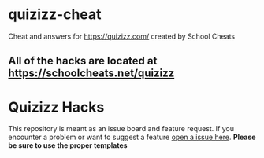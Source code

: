 # quizizz-cheat
Cheat and answers for https://quizizz.com/ created by School Cheats

## **All of the hacks are located at https://schoolcheats.net/quizizz**

# Quizizz Hacks

This repository is meant as an issue board and feature request. If you encounter a problem or want to suggest a feature [open a issue here](https://github.com/schoolcheats/quizizz-cheat/issues). **Please be sure to use the proper templates**

